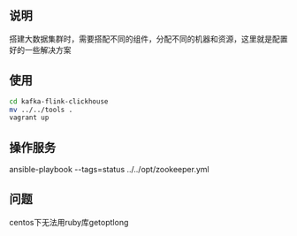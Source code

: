 ## 说明

搭建大数据集群时，需要搭配不同的组件，分配不同的机器和资源，这里就是配置好的一些解决方案

## 使用

```bash
cd kafka-flink-clickhouse
mv ../../tools .
vagrant up
```

## 操作服务

ansible-playbook --tags=status ../../opt/zookeeper.yml
  
## 问题

centos下无法用ruby库getoptlong
